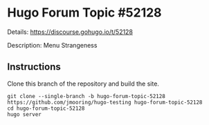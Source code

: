 # Hugo Forum Topic #52128

Details: <https://discourse.gohugo.io/t/52128>

Description: Menu Strangeness

## Instructions

Clone this branch of the repository and build the site.

```text
git clone --single-branch -b hugo-forum-topic-52128 https://github.com/jmooring/hugo-testing hugo-forum-topic-52128
cd hugo-forum-topic-52128
hugo server
```
